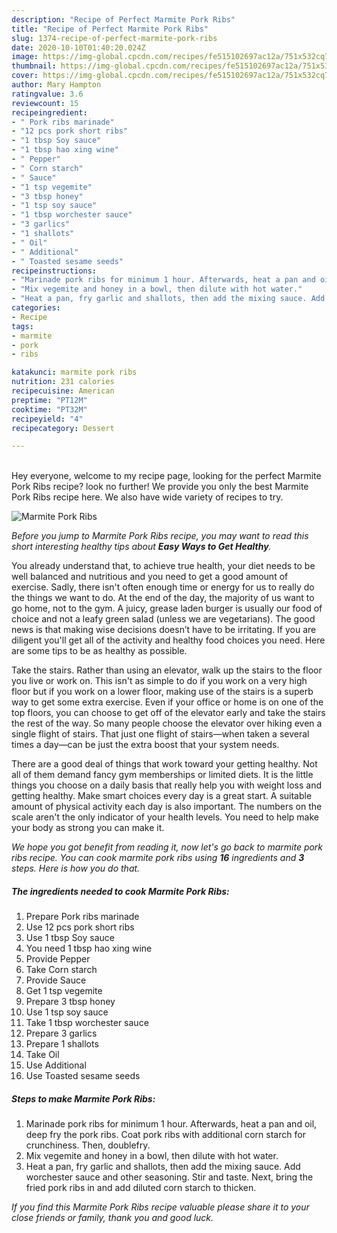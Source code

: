 ```yaml
---
description: "Recipe of Perfect Marmite Pork Ribs"
title: "Recipe of Perfect Marmite Pork Ribs"
slug: 1374-recipe-of-perfect-marmite-pork-ribs
date: 2020-10-10T01:40:20.024Z
image: https://img-global.cpcdn.com/recipes/fe515102697ac12a/751x532cq70/marmite-pork-ribs-recipe-main-photo.jpg
thumbnail: https://img-global.cpcdn.com/recipes/fe515102697ac12a/751x532cq70/marmite-pork-ribs-recipe-main-photo.jpg
cover: https://img-global.cpcdn.com/recipes/fe515102697ac12a/751x532cq70/marmite-pork-ribs-recipe-main-photo.jpg
author: Mary Hampton
ratingvalue: 3.6
reviewcount: 15
recipeingredient:
- " Pork ribs marinade"
- "12 pcs pork short ribs"
- "1 tbsp Soy sauce"
- "1 tbsp hao xing wine"
- " Pepper"
- " Corn starch"
- " Sauce"
- "1 tsp vegemite"
- "3 tbsp honey"
- "1 tsp soy sauce"
- "1 tbsp worchester sauce"
- "3 garlics"
- "1 shallots"
- " Oil"
- " Additional"
- " Toasted sesame seeds"
recipeinstructions:
- "Marinade pork ribs for minimum 1 hour. Afterwards, heat a pan and oil, deep fry the pork ribs. Coat pork ribs with additional corn starch for crunchiness. Then, doublefry."
- "Mix vegemite and honey in a bowl, then dilute with hot water."
- "Heat a pan, fry garlic and shallots, then add the mixing sauce. Add worchester sauce and other seasoning. Stir and taste. Next, bring the fried pork ribs in and add diluted corn starch to thicken."
categories:
- Recipe
tags:
- marmite
- pork
- ribs

katakunci: marmite pork ribs 
nutrition: 231 calories
recipecuisine: American
preptime: "PT12M"
cooktime: "PT32M"
recipeyield: "4"
recipecategory: Dessert

---
```

<br>
Hey everyone, welcome to my recipe page, looking for the perfect Marmite Pork Ribs recipe? look no further! We provide you only the best Marmite Pork Ribs recipe here. We also have wide variety of recipes to try.
<br>


![Marmite Pork Ribs](https://img-global.cpcdn.com/recipes/fe515102697ac12a/751x532cq70/marmite-pork-ribs-recipe-main-photo.jpg)

<i>Before you jump to Marmite Pork Ribs recipe, you may want to read this short interesting healthy tips about <strong>Easy Ways to Get Healthy</strong>.</i>

You already understand that, to achieve true health, your diet needs to be well balanced and nutritious and you need to get a good amount of exercise. Sadly, there isn't often enough time or energy for us to really do the things we want to do. At the end of the day, the majority of us want to go home, not to the gym. A juicy, grease laden burger is usually our food of choice and not a leafy green salad (unless we are vegetarians). The good news is that making wise decisions doesn’t have to be irritating. If you are diligent you'll get all of the activity and healthy food choices you need. Here are some tips to be as healthy as possible.

Take the stairs. Rather than using an elevator, walk up the stairs to the floor you live or work on. This isn't as simple to do if you work on a very high floor but if you work on a lower floor, making use of the stairs is a superb way to get some extra exercise. Even if your office or home is on one of the top floors, you can choose to get off of the elevator early and take the stairs the rest of the way. So many people choose the elevator over hiking even a single flight of stairs. That just one flight of stairs—when taken a several times a day—can be just the extra boost that your system needs. 

There are a good deal of things that work toward your getting healthy. Not all of them demand fancy gym memberships or limited diets. It is the little things you choose on a daily basis that really help you with weight loss and getting healthy. Make smart choices every day is a great start. A suitable amount of physical activity each day is also important. The numbers on the scale aren't the only indicator of your health levels. You need to help make your body as strong you can make it. 


<i>We hope you got benefit from reading it, now let's go back to marmite pork ribs recipe. You can cook marmite pork ribs using <strong>16</strong> ingredients and <strong>3</strong> steps. Here is how you do that.
</i>

##### The ingredients needed to cook Marmite Pork Ribs:

1. Prepare  Pork ribs marinade
1. Use 12 pcs pork short ribs
1. Use 1 tbsp Soy sauce
1. You need 1 tbsp hao xing wine
1. Provide  Pepper
1. Take  Corn starch
1. Provide  Sauce
1. Get 1 tsp vegemite
1. Prepare 3 tbsp honey
1. Use 1 tsp soy sauce
1. Take 1 tbsp worchester sauce
1. Prepare 3 garlics
1. Prepare 1 shallots
1. Take  Oil
1. Use  Additional
1. Use  Toasted sesame seeds


##### Steps to make Marmite Pork Ribs:

1. Marinade pork ribs for minimum 1 hour. Afterwards, heat a pan and oil, deep fry the pork ribs. Coat pork ribs with additional corn starch for crunchiness. Then, doublefry.
1. Mix vegemite and honey in a bowl, then dilute with hot water.
1. Heat a pan, fry garlic and shallots, then add the mixing sauce. Add worchester sauce and other seasoning. Stir and taste. Next, bring the fried pork ribs in and add diluted corn starch to thicken.


<i>If you find this Marmite Pork Ribs recipe valuable please share it to your close friends or family, thank you and good luck.</i>
